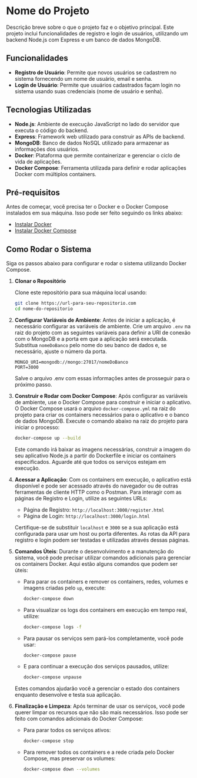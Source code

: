 # Nome do Projeto

Descrição breve sobre o que o projeto faz e o objetivo principal. Este projeto inclui funcionalidades de registro e login de usuários, utilizando um backend Node.js com Express e um banco de dados MongoDB.

## Funcionalidades

- **Registro de Usuário**: Permite que novos usuários se cadastrem no sistema fornecendo um nome de usuário, email e senha.
- **Login de Usuário**: Permite que usuários cadastrados façam login no sistema usando suas credenciais (nome de usuário e senha).

## Tecnologias Utilizadas

- **Node.js**: Ambiente de execução JavaScript no lado do servidor que executa o código do backend.
- **Express**: Framework web utilizado para construir as APIs de backend.
- **MongoDB**: Banco de dados NoSQL utilizado para armazenar as informações dos usuários.
- **Docker**: Plataforma que permite containerizar e gerenciar o ciclo de vida de aplicações.
- **Docker Compose**: Ferramenta utilizada para definir e rodar aplicações Docker com múltiplos containers.

## Pré-requisitos

Antes de começar, você precisa ter o Docker e o Docker Compose instalados em sua máquina. Isso pode ser feito seguindo os links abaixo:
- [Instalar Docker](https://www.docker.com/get-started)
- [Instalar Docker Compose](https://docs.docker.com/compose/install/)

## Como Rodar o Sistema

Siga os passos abaixo para configurar e rodar o sistema utilizando Docker Compose.

1. **Clonar o Repositório**

   Clone este repositório para sua máquina local usando:

   ```bash
   git clone https://url-para-seu-repositorio.com
   cd nome-do-repositorio

2. **Configurar Variáveis de Ambiente**: Antes de iniciar a aplicação, é necessário configurar as variáveis de ambiente. Crie um arquivo `.env` na raiz do projeto com as seguintes variáveis para definir a URI de conexão com o MongoDB e a porta em que a aplicação será executada. Substitua `nomeDoBanco` pelo nome do seu banco de dados e, se necessário, ajuste o número da porta.

   ```plaintext
   MONGO_URI=mongodb://mongo:27017/nomeDoBanco
   PORT=3000
   ```
   Salve o arquivo .env com essas informações antes de prosseguir para o próximo passo.

3. **Construir e Rodar com Docker Compose**: Após configurar as variáveis de ambiente, use o Docker Compose para construir e iniciar o aplicativo. O Docker Compose usará o arquivo `docker-compose.yml` na raiz do projeto para criar os containers necessários para o aplicativo e o banco de dados MongoDB. Execute o comando abaixo na raiz do projeto para iniciar o processo:

   ```bash
   docker-compose up --build
   ```
   Este comando irá baixar as imagens necessárias, construir a imagem do seu aplicativo Node.js a partir do Dockerfile e iniciar os containers especificados. Aguarde até que todos os serviços estejam em execução.

4. **Acessar a Aplicação**: Com os containers em execução, o aplicativo está disponível e pode ser acessado através do navegador ou de outras ferramentas de cliente HTTP como o Postman. Para interagir com as páginas de Registro e Login, utilize as seguintes URLs:

   - Página de Registro: `http://localhost:3000/register.html`
   - Página de Login: `http://localhost:3000/login.html`

   Certifique-se de substituir `localhost` e `3000` se a sua aplicação está configurada para usar um host ou porta diferentes. As rotas da API para registro e login podem ser testadas e utilizadas através dessas páginas.

5. **Comandos Úteis**: Durante o desenvolvimento e a manutenção do sistema, você pode precisar utilizar comandos adicionais para gerenciar os containers Docker. Aqui estão alguns comandos que podem ser úteis:

   - Para parar os containers e remover os containers, redes, volumes e imagens criadas pelo `up`, execute:
     ```bash
     docker-compose down
     ```

   - Para visualizar os logs dos containers em execução em tempo real, utilize:
     ```bash
     docker-compose logs -f
     ```

   - Para pausar os serviços sem pará-los completamente, você pode usar:
     ```bash
     docker-compose pause
     ```

   - E para continuar a execução dos serviços pausados, utilize:
     ```bash
     docker-compose unpause
     ```

   Estes comandos ajudarão você a gerenciar o estado dos containers enquanto desenvolve e testa sua aplicação.

6. **Finalização e Limpeza**: Após terminar de usar os serviços, você pode querer limpar os recursos que não são mais necessários. Isso pode ser feito com comandos adicionais do Docker Compose:

   - Para parar todos os serviços ativos:
     ```bash
     docker-compose stop
     ```

   - Para remover todos os containers e a rede criada pelo Docker Compose, mas preservar os volumes:
     ```bash
     docker-compose down --volumes
     ```

